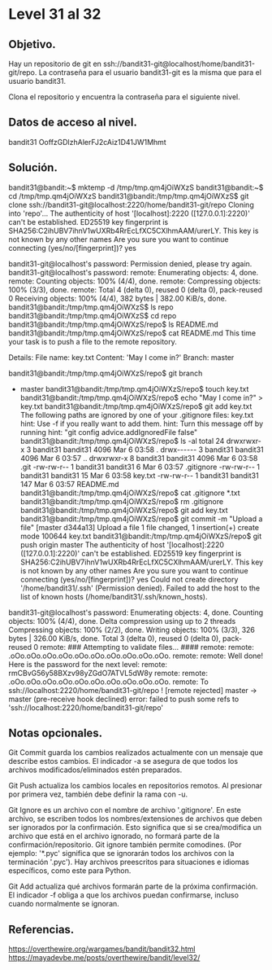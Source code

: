 # Level 31 al 32

## Objetivo.

Hay un repositorio de git en ssh://bandit31-git@localhost/home/bandit31-git/repo. La contraseña para el usuario bandit31-git es la misma que para el usuario bandit31.

Clona el repositorio y encuentra la contraseña para el siguiente nivel.

## Datos de acceso al nivel.

bandit31
OoffzGDlzhAlerFJ2cAiz1D41JW1Mhmt

## Solución.

bandit31@bandit:~$ mktemp -d
/tmp/tmp.qm4jOiWXzS
bandit31@bandit:~$ cd /tmp/tmp.qm4jOiWXzS
bandit31@bandit:/tmp/tmp.qm4jOiWXzS$ git clone ssh://bandit31-git@localhost:2220/home/bandit31-git/repo
Cloning into 'repo'...
The authenticity of host '[localhost]:2220 ([127.0.0.1]:2220)' can't be established.
ED25519 key fingerprint is SHA256:C2ihUBV7ihnV1wUXRb4RrEcLfXC5CXlhmAAM/urerLY.
This key is not known by any other names
Are you sure you want to continue connecting (yes/no/[fingerprint])? yes

bandit31-git@localhost's password:
Permission denied, please try again.
bandit31-git@localhost's password:
remote: Enumerating objects: 4, done.
remote: Counting objects: 100% (4/4), done.
remote: Compressing objects: 100% (3/3), done.
remote: Total 4 (delta 0), reused 0 (delta 0), pack-reused 0
Receiving objects: 100% (4/4), 382 bytes | 382.00 KiB/s, done.
bandit31@bandit:/tmp/tmp.qm4jOiWXzS$ ls
repo
bandit31@bandit:/tmp/tmp.qm4jOiWXzS$ cd repo
bandit31@bandit:/tmp/tmp.qm4jOiWXzS/repo$ ls
README.md
bandit31@bandit:/tmp/tmp.qm4jOiWXzS/repo$ cat README.md
This time your task is to push a file to the remote repository.

Details:
    File name: key.txt
    Content: 'May I come in?'
    Branch: master

bandit31@bandit:/tmp/tmp.qm4jOiWXzS/repo$ git branch
* master
bandit31@bandit:/tmp/tmp.qm4jOiWXzS/repo$ touch key.txt
bandit31@bandit:/tmp/tmp.qm4jOiWXzS/repo$ echo "May I come in?" > key.txt
bandit31@bandit:/tmp/tmp.qm4jOiWXzS/repo$ git add key.txt
The following paths are ignored by one of your .gitignore files:
key.txt
hint: Use -f if you really want to add them.
hint: Turn this message off by running
hint: "git config advice.addIgnoredFile false"
bandit31@bandit:/tmp/tmp.qm4jOiWXzS/repo$ ls -al
total 24
drwxrwxr-x 3 bandit31 bandit31 4096 Mar  6 03:58 .
drwx------ 3 bandit31 bandit31 4096 Mar  6 03:57 ..
drwxrwxr-x 8 bandit31 bandit31 4096 Mar  6 03:58 .git
-rw-rw-r-- 1 bandit31 bandit31    6 Mar  6 03:57 .gitignore
-rw-rw-r-- 1 bandit31 bandit31   15 Mar  6 03:58 key.txt
-rw-rw-r-- 1 bandit31 bandit31  147 Mar  6 03:57 README.md
bandit31@bandit:/tmp/tmp.qm4jOiWXzS/repo$ cat .gitignore
*.txt
bandit31@bandit:/tmp/tmp.qm4jOiWXzS/repo$ rm .gitignore
bandit31@bandit:/tmp/tmp.qm4jOiWXzS/repo$ git add key.txt
bandit31@bandit:/tmp/tmp.qm4jOiWXzS/repo$ git commit -m "Upload a file"
[master d344a13] Upload a file
 1 file changed, 1 insertion(+)
 create mode 100644 key.txt
bandit31@bandit:/tmp/tmp.qm4jOiWXzS/repo$ git push origin master
The authenticity of host '[localhost]:2220 ([127.0.0.1]:2220)' can't be established.
ED25519 key fingerprint is SHA256:C2ihUBV7ihnV1wUXRb4RrEcLfXC5CXlhmAAM/urerLY.
This key is not known by any other names
Are you sure you want to continue connecting (yes/no/[fingerprint])? yes
Could not create directory '/home/bandit31/.ssh' (Permission denied).
Failed to add the host to the list of known hosts (/home/bandit31/.ssh/known_hosts).

bandit31-git@localhost's password:
Enumerating objects: 4, done.
Counting objects: 100% (4/4), done.
Delta compression using up to 2 threads
Compressing objects: 100% (2/2), done.
Writing objects: 100% (3/3), 326 bytes | 326.00 KiB/s, done.
Total 3 (delta 0), reused 0 (delta 0), pack-reused 0
remote: ### Attempting to validate files... ####
remote:
remote: .oOo.oOo.oOo.oOo.oOo.oOo.oOo.oOo.oOo.oOo.
remote:
remote: Well done! Here is the password for the next level:
remote: rmCBvG56y58BXzv98yZGdO7ATVL5dW8y
remote:
remote: .oOo.oOo.oOo.oOo.oOo.oOo.oOo.oOo.oOo.oOo.
remote:
To ssh://localhost:2220/home/bandit31-git/repo
 ! [remote rejected] master -> master (pre-receive hook declined)
error: failed to push some refs to 'ssh://localhost:2220/home/bandit31-git/repo'

## Notas opcionales.

Git Commit guarda los cambios realizados actualmente con un mensaje que describe estos cambios. El indicador -a se asegura de que todos los archivos modificados/eliminados estén preparados.

Git Push actualiza los cambios locales en repositorios remotos. Al presionar por primera vez, también debe definir la rama con -u.

Git Ignore es un archivo con el nombre de archivo '.gitignore'. En este archivo, se escriben todos los nombres/extensiones de archivos que deben ser ignorados por la confirmación. Esto significa que si se crea/modifica un archivo que está en el archivo ignorado, no formará parte de la confirmación/repositorio. Git ignore también permite comodines. (Por ejemplo: '*.pyc' significa que se ignorarán todos los archivos con la terminación '.pyc'). Hay archivos preescritos para situaciones e idiomas específicos, como este para Python.

Git Add actualiza qué archivos formarán parte de la próxima confirmación. El indicador -f obliga a que los archivos puedan confirmarse, incluso cuando normalmente se ignoran.

## Referencias.

https://overthewire.org/wargames/bandit/bandit32.html
https://mayadevbe.me/posts/overthewire/bandit/level32/